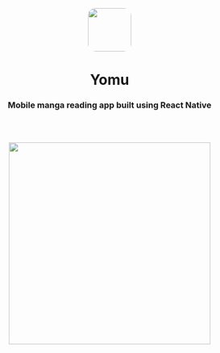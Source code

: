<p align="center">
    <img src="https://user-images.githubusercontent.com/25076630/108353030-f2cf7b80-71e7-11eb-92d5-78ed4c01c05e.png" height="86" style="border-radius: 15px;">
</p>
<h1 align="center">Yomu</h1>

<h3 align="center">Mobile manga reading app built using React Native</h3>
<br></br>
<p align="center">
    <img src="https://user-images.githubusercontent.com/25076630/108352579-573e0b00-71e7-11eb-9772-5fb59a93ccc4.png" height="400">
</p>